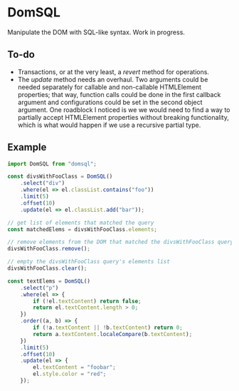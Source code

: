 # DomSQL
Manipulate the DOM with SQL-like syntax. Work in progress.

## To-do
- Transactions, or at the very least, a *revert* method for operations.
- The *update* method needs an overhaul. Two arguments could be needed separately for callable and non-callable HTMLElement properties; that way, function calls could be done in the first callback argument and configurations could be set in the second object argument. One roadblock I noticed is we we would need to find a way to partially accept HTMLElement properties without breaking functionality, which is what would happen if we use a recursive partial type.

## Example
```js
import DomSQL from "domsql";

const divsWithFooClass = DomSQL()
    .select("div")
    .where(el => el.classList.contains("foo"))
    .limit(5)
    .offset(10)
    .update(el => el.classList.add("bar"));

// get list of elements that matched the query
const matchedElems = divsWithFooClass.elements;

// remove elements from the DOM that matched the divsWithFooClass query
divsWithFooClass.remove();

// empty the divsWithFooClass query's elements list
divsWithFooClass.clear();

const textElems = DomSQL()
    .select("p")
    .where(el => {
        if (!el.textContent) return false;
        return el.textContent.length > 0;
    })
    .order((a, b) => {
        if (!a.textContent || !b.textContent) return 0;
        return a.textContent.localeCompare(b.textContent);
    })
    .limit(5)
    .offset(10)
    .update(el => {
        el.textContent = "foobar";
        el.style.color = "red";
    });
```
